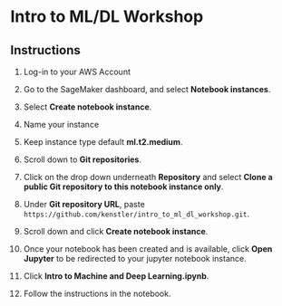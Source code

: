
# Intro to ML/DL Workshop

## Instructions

1. Log-in to your AWS Account

2. Go to the SageMaker dashboard, and select **Notebook instances**. 

3. Select **Create notebook instance**.

4. Name your instance 

5. Keep instance type default **ml.t2.medium**.

6. Scroll down to **Git repositories**. 

7. Click on the drop down underneath **Repository** and select **Clone a public Git repository to this notebook instance only**.

8. Under **Git repository URL**, paste `https://github.com/kenstler/intro_to_ml_dl_workshop.git`.

9. Scroll down and click **Create notebook instance**.

10. Once your notebook has been created and is available, click **Open Jupyter** to be redirected to your jupyter notebook instance.

11. Click **Intro to Machine and Deep Learning.ipynb**.

12. Follow the instructions in the notebook.
